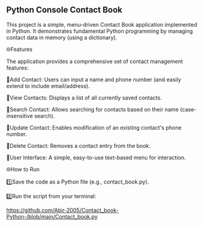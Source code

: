 Python Console Contact Book
-----------------------------------------------------------------------
This project is a simple, menu-driven Contact Book application implemented in Python. It demonstrates fundamental Python programming by managing contact data in memory (using a dictionary).

🌐Features

The application provides a comprehensive set of contact management features:

  🔶Add Contact: Users can input a name and phone number (and easily extend to include email/address).

  🔶View Contacts: Displays a list of all currently saved contacts.

  🔶Search Contact: Allows searching for contacts based on their name (case-insensitive search).

  🔶Update Contact: Enables modification of an existing contact's phone number.

  🔶Delete Contact: Removes a contact entry from the book.

  🔶User Interface: A simple, easy-to-use text-based menu for interaction.

🌐How to Run

  1️⃣Save the code as a Python file (e.g., contact_book.py).

  2️⃣Run the script from your terminal:

https://github.com/Abir-2005/Contact_book-Python-/blob/main/Contact_book.py
